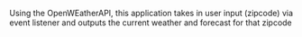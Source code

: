 Using the OpenWEatherAPI, this application takes in user input (zipcode) via event listener and outputs the current weather and forecast for that zipcode
